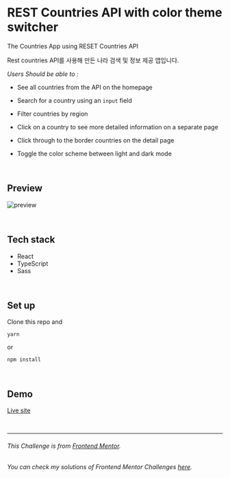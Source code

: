 # REST Countries API with color theme switcher

The Countries App using RESET Countries API

Rest countries API를 사용해 만든 나라 검색 및 정보 제공 앱입니다.



*Users Should be able to :*

- See all countries from the API on the homepage

- Search for a country using an `input` field

- Filter countries by region

- Click on a country to see more detailed information on a separate page

- Click through to the border countries on the detail page

- Toggle the color scheme between light and dark mode 

<br>

## Preview

![preview](https://github.com/SewookHan/rest-countries-api-with-color-theme-switcher/blob/main/preview.gif)

<br>

## Tech stack

- React
- TypeScript
- Sass

<br>

## Set up

Clone this repo and

```
yarn
```

or

```
npm install
```

<br>

## Demo

[Live site](https://rest-countries-api-with-color-theme-switcher-beta.vercel.app/)

<br>

------

###### This Challenge is from [*Frontend Mentor*](https://www.frontendmentor.io/challenges/rest-countries-api-with-color-theme-switcher-5cacc469fec04111f7b848ca).

###### You can check my solutions of Frontend Mentor Challenges [*here*](https://github.com/SewookHan/frontend-mentor-challenges). 

